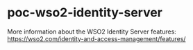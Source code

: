# poc-wso2-identity-server
More information about the WSO2 Identity Server features: https://wso2.com/identity-and-access-management/features/
